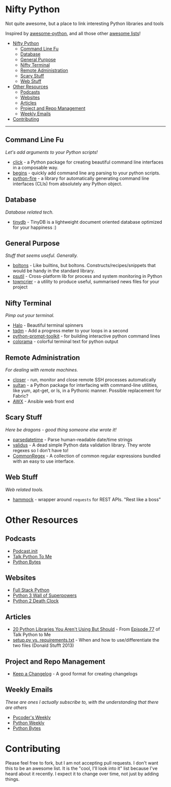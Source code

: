 # Nifty Python
Not quite awesome, but a place to link interesting Python libraries and tools

Inspired by [awesome-python](https://github.com/vinta/awesome-python), and
all those other [awesome lists](https://github.com/sindresorhus/awesome)!

- [Nifty Python](#nifty-python)
    - [Command Line Fu](#command-line-fu)
    - [Database](#database)
    - [General Purpose](#general-purpose)
    - [Nifty Terminal](#nifty-terminal)
    - [Remote Administration](#remote-administration)
    - [Scary Stuff](#scary-stuff)
    - [Web Stuff](#web-stuff)
- [Other Resources](#other-resources)
    - [Podcasts](#podcasts)
    - [Websites](#websites)
    - [Articles](#articles)
    - [Project and Repo Management](#project-and-repo-management)
    - [Weekly Emails](#weekly-emails)
- [Contributing](#contributing)

- - -

## Command Line Fu

*Let's add arguments to your Python scripts!*

* [click](https://github.com/pallets/click) - a Python package for creating beautiful command line interfaces in a composable way.
* [begins](https://github.com/aliles/begins) - quickly add command line arg parsing to your python scripts.
* [python-fire](https://github.com/google/python-fire) - a library for automatically generating command line interfaces (CLIs) from absolutely any Python object.

## Database

*Database related tech.*

* [tinydb](https://github.com/msiemens/tinydb) - TinyDB is a lightweight document oriented database optimized for your happiness :)

## General Purpose

*Stuff that seems useful. Generally.*

* [boltons](https://github.com/mahmoud/boltons) - Like builtins, but boltons. Constructs/recipes/snippets that would be handy in the standard library.
* [psutil](https://github.com/giampaolo/psutil) - Cross-platform lib for process and system monitoring in Python
* [towncrier](https://github.com/hawkowl/towncrier) - a utility to produce useful, summarised news files for your project

## Nifty Terminal

*Pimp out your terminal.*

* [Halo](https://github.com/ManrajGrover/halo) - Beautiful terminal spinners
* [tqdm](https://github.com/noamraph/tqdm) - Add a progress meter to your loops in a second
* [python-prompt-toolkit](https://github.com/jonathanslenders/python-prompt-toolkit) - for building interactive python command lines
* [colorama](https://github.com/tartley/colorama) - colorful terminal text for python output

## Remote Administration

*For dealing with remote machines.*

* [closer](https://github.com/haarcuba/closer) - run, monitor and close remote SSH processes automatically
* [sultan](https://github.com/aeroxis/sultan) - a Python package for interfacing with command-line utilities, like yum, apt-get, or ls, in a Pythonic manner. Possible replacement for Fabric?
* [AWX](https://github.com/ansible/awx) - Ansible web front end

## Scary Stuff

*Here be dragons - good thing someone else wrote it!*

* [parsedatetime](https://github.com/bear/parsedatetime) - Parse human-readable date/time strings
* [validus](https://github.com/shopnilsazal/validus) - A dead simple Python data validation library. They wrote regexes so I don't have to!
* [CommonRegex](https://github.com/madisonmay/CommonRegex) - A collection of common regular expressions bundled with an easy to use interface.

## Web Stuff

*Web related tools.*

* [hammock](https://github.com/kadirpekel/hammock) - wrapper around `requests` for REST APIs. "Rest like a boss"

# Other Resources

## Podcasts

* [Podcast.init](https://podcastinit.com/)
* [Talk Python To Me](https://talkpython.fm/)
* [Python Bytes](https://pythonbytes.fm)

## Websites

* [Full Stack Python](https://www.fullstackpython.com/)
* [Python 3 Wall of Superpowers](http://python3wos.appspot.com/)
* [Python 2 Death Clock](https://pythonclock.org/)

## Articles

* [20 Python Libraries You Aren't Using But Should](http://www.oreilly.com/programming/free/20-python-libraries-you-arent-using-but-should.csp) - From [Episode 77](https://talkpython.fm/episodes/show/77/20-python-libraries-you-aren-t-using-but-should) of Talk Python to Me
* [setup.py vs. requirements.txt](https://caremad.io/posts/2013/07/setup-vs-requirement/) - When and how to use/differentiate the two files (Donald Stufft 2013)

## Project and Repo Management

* [Keep a Changelog](http://keepachangelog.com/en/1.0.0/) - A good format for creating changelogs

## Weekly Emails

*These are ones I actually subscribe to, with the understanding that there are others*

* [Pycoder's Weekly](http://pycoders.com/)
* [Python Weekly](http://www.pythonweekly.com/)
* [Python Bytes](https://pythonbytes.fm)

# Contributing

Please feel free to fork, but I am not accepting pull requests. I don't want this to be an awesome list.
It is the "cool, I'll look into it" list because I've heard about it recently. I expect it to change over time, not just by adding things.
